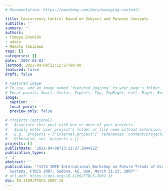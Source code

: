 ```yaml
---
# Documentation: https://wowchemy.com/docs/managing-content/

title: Concurrency Control Based on Subject and Purpose Concepts
subtitle: ''
summary: ''
authors:
- Tomoya Enokido
- admin
- Makoto Takizawa
tags: []
categories: []
date: '2007-01-01'
lastmod: 2021-04-08T22:12:27+09:00
featured: false
draft: false

# Featured image
# To use, add an image named `featured.jpg/png` to your page's folder.
# Focal points: Smart, Center, TopLeft, Top, TopRight, Left, Right, BottomLeft, Bottom, BottomRight.
image:
  caption: ''
  focal_point: ''
  preview_only: false

# Projects (optional).
#   Associate this post with one or more of your projects.
#   Simply enter your project's folder or file name without extension.
#   E.g. `projects = ["internal-project"]` references `content/project/deep-learning/index.md`.
#   Otherwise, set `projects = []`.
projects: []
publishDate: '2021-04-08T13:12:27.394412Z'
publication_types:
- '1'
abstract: ''
publication: '*11th IEEE International Workshop on Future Trends of Distributed Computing
  Systems, FTDCS 2007, Sedona, AZ, USA, March 21-23, 2007*'
# url_pdf: https://doi.org/10.1109/FTDCS.2007.15
doi: 10.1109/FTDCS.2007.15
---
```

